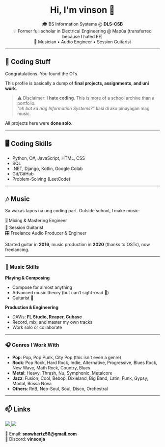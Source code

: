 <h1 align="center">Hi, I'm vinson 👋</h1>

<p align="center">
  🎓 BS Information Systems @ <b>DLS-CSB</b><br>
  💡 Former full scholar in Electrical Engineering @ Mapúa (transferred because I hated EE)</b><br>
  🎵 Musician • Audio Engineer • Session Guitarist
</p>

---

## 🚀 Coding Stuff
Congratulations. You found the OTs.  

This profile is basically a dump of **final projects, assignments, and uni work**.  

> ⚠️ Disclaimer: I **hate coding**. This is more of a school archive than a portfolio.  
> *“eh bat ka nag Information Systems?”* kasi di ako pinayagan mag music.  

All projects here were **done solo**.  

---

## 🖥️ Coding Skills
- Python, C#, JavaScript, HTML, CSS  
- SQL  
- .NET, Django, Kotlin, Google Colab  
- Git/GitHub  
- Problem-Solving (LeetCode)  

---

## 🎶 Music  
Sa wakas tapos na ung coding part. Outside school, I make music:  

🎚️ Mixing & Mastering Engineer  
🎸 Session Guitarist  
🎛️ Freelance Audio Producer & Engineer  

Started guitar in **2016**, music production in **2020** (thanks to OSTs), now freelancing.  

---

### 🥁 Music Skills  

**Playing & Composing**  
- Compose for almost anything  
- Advanced music theory (but can’t sight-read 🤷)  
- Guitarist 🎸  

**Production & Engineering**  
- DAWs: **FL Studio, Reaper, Cubase**  
- Record, mix, and master my own tracks  
- Work solo or collaborate  

---

### 🎧 Genres I Work With  

- **Pop**: Pop, Pop Punk, City Pop (this isn't even a genre)
- **Rock**: Pop Rock, Hard Rock, Indie, Alternative, Progressive, Blues Rock, New Wave, Math Rock, Country, Blues  
- **Metal**: Heavy, Thrash, Nu, Symphonic, Metalcore  
- **Jazz**: Fusion, Cool, Bebop, Dixieland, Big Band, Latin, Funk, Gypsy, Modal, Bossa Nova  
- **Others**: RnB, Neo-Soul, Soul, Disco, Orchestral  

---

## 📫 Links  

<p align="left">
  <a href="https://youtube.com/vinsonja">
    <img src="https://img.shields.io/badge/YouTube-Channel-red?style=flat&logo=youtube" />
  </a>
  <a href="https://drive.google.com/drive/folders/1kbV6LXfhNRQyYN9jxK1g-dpZKGJ6ULbw?usp=sharing">
    <img src="https://img.shields.io/badge/Music-Portfolio-blueviolet?style=flat&logo=google-drive" />
  </a>
</p>

📧 Email: **snowhertz56@gmail.com**  
💬 Discord: **vinsonja**  
